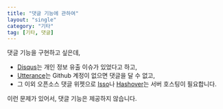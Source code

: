 ```yaml
---
title: "댓글 기능에 관하여"
layout: "single"
category: "기타"
tag: [기타, 댓글]
---
```

댓글 기능을 구현하고 싶은데, 
 - [Disqus](https://disqus.com)는 개인 정보 유출 이슈가 있었다고 하고, 
 - [Utterance](https://utteranc.es/)는 Github 계정이 없으면 댓글을 달 수 없고,
 - 그 이외 오픈소스 댓글 위젯으로 [Isso](https://isso-comments.de/)나 [Hashover](https://www.barkdull.org/software/hashover)는 서버 호스팅이 필요합니다.

이런 문제가 있어서, 댓글 기능은 제공하지 않습니다. 